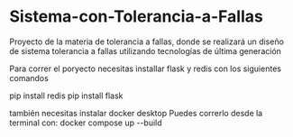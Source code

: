 # Sistema-con-Tolerancia-a-Fallas
Proyecto de la materia de tolerancia a fallas, donde se realizará un diseño de sistema tolerancia a fallas utilizando tecnologías de última generación

Para correr el poryecto necesitas installar flask y redis con los siguientes comandos

pip install redis
pip install flask

también necesitas instalar docker desktop 
Puedes correrlo desde la terminal con: docker compose up --build

